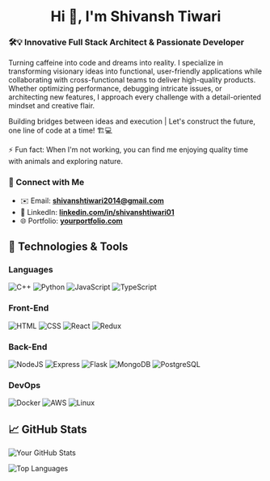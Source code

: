 <h1 align="center">Hi 👋, I'm Shivansh Tiwari</h1>

<h3 align="left">🛠️💡 Innovative Full Stack Architect & Passionate Developer</h3>
<p align="left">Turning caffeine into code and dreams into reality. I specialize in transforming visionary ideas into functional, user-friendly applications while collaborating with cross-functional teams to deliver high-quality products. Whether optimizing performance, debugging intricate issues, or architecting new features, I approach every challenge with a detail-oriented mindset and creative flair.</p>
<p align="left">Building bridges between ideas and execution | Let's construct the future, one line of code at a time! 🏗️💻</p>

<p align="left">⚡ Fun fact: When I'm not working, you can find me enjoying quality time with animals and exploring nature.</p>

<h3 align="left">🔗 Connect with Me</h3>
<ul>
    <li>✉️ Email: <strong><a href="mailto:shivanshtiwari2014@gmail.com">shivanshtiwari2014@gmail.com</a></strong></li>
    <li>🔗 LinkedIn: <strong><a href="https://www.linkedin.com/in/shivanshtiwari01/">linkedin.com/in/shivanshtiwari01</a></strong></li>
    <li>🌐 Portfolio: <strong><a href="https://www.yourportfolio.com">yourportfolio.com</a></strong></li>
</ul>

## 🚀 Technologies & Tools

### Languages
![C++](https://img.shields.io/badge/c++-%2300599C.svg?style=for-the-badge&logo=c%2B%2B&logoColor=white) 
![Python](https://img.shields.io/badge/python-3670A0?style=for-the-badge&logo=python&logoColor=ffdd54) 
![JavaScript](https://img.shields.io/badge/javascript-%23323330.svg?style=for-the-badge&logo=javascript&logoColor=%23F7DF1E) 
![TypeScript](https://img.shields.io/badge/typescript-%23007ACC.svg?style=for-the-badge&logo=typescript&logoColor=white)

### Front-End
![HTML](https://img.shields.io/badge/html5-%23E34F26.svg?style=for-the-badge&logo=html5&logoColor=white) 
![CSS](https://img.shields.io/badge/css3-%231572B6.svg?style=for-the-badge&logo=css3&logoColor=white) 
![React](https://img.shields.io/badge/react-%2320232a.svg?style=for-the-badge&logo=react&logoColor=%2361DAFB) 
![Redux](https://img.shields.io/badge/redux-%23593d88.svg?style=for-the-badge&logo=redux&logoColor=white)

### Back-End
![NodeJS](https://img.shields.io/badge/node.js-6DA55F?style=for-the-badge&logo=node.js&logoColor=white) 
![Express](https://img.shields.io/badge/express-%23404d59.svg?style=for-the-badge&logo=express&logoColor=white) 
![Flask](https://img.shields.io/badge/flask-%23000.svg?style=for-the-badge&logo=flask&logoColor=white) 
![MongoDB](https://img.shields.io/badge/mongodb-%2347A248.svg?style=for-the-badge&logo=mongodb&logoColor=white) 
![PostgreSQL](https://img.shields.io/badge/postgresql-%23336791.svg?style=for-the-badge&logo=postgresql&logoColor=white) 

### DevOps
![Docker](https://img.shields.io/badge/docker-%23326CE5.svg?style=for-the-badge&logo=docker&logoColor=white) 
![AWS](https://img.shields.io/badge/AWS-%23FF9900.svg?style=for-the-badge&logo=amazon-aws&logoColor=white)
![Linux](https://img.shields.io/badge/linux-%23000000.svg?style=for-the-badge&logo=linux&logoColor=white)

## 📈 GitHub Stats

![Your GitHub Stats](https://github-readme-stats.vercel.app/api?username=ShivanshTiwari01&show_icons=true&hide_title=true&count_private=true&theme=default)

![Top Languages](https://github-readme-stats.vercel.app/api/top-langs/?username=ShivanshTiwari01&layout=compact&theme=default)



